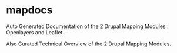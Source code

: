 # mapdocs
Auto Generated Documentation of the 2 Drupal Mapping Modules : Openlayers and Leaflet

Also Curated Technical Overview of the 2 Drupal Mapping Modules.
